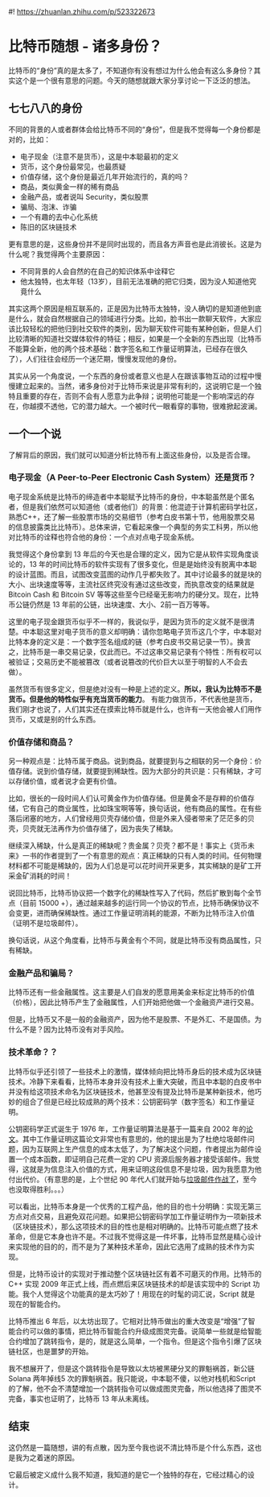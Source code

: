 #! https://zhuanlan.zhihu.com/p/523322673
# 比特币随想 - 诸多身份？

比特币的“身份”真的是太多了，不知道你有没有想过为什么他会有这么多身份？其实这个是一个很有意思的问题。今天的随想就跟大家分享讨论一下泛泛的想法。

## 七七八八的身份

不同的背景的人或者群体会给比特币不同的“身份”，但是我不觉得每一个身份都是对的，比如：

- 电子现金（注意不是货币），这是中本聪最初的定义
- 货币，这个身份最常见，也最质疑
- 价值存储，这个身份是最近几年开始流行的，真的吗？
- 商品，类似黄金一样的稀有商品
- 金融产品，或者说叫 Security，类似股票
- 骗局、泡沫、诈骗
- 一个有趣的去中心化系统
- 陈旧的区块链技术

更有意思的是，这些身份并不是同时出现的，而且各方声音也是此消彼长。这是为什么呢？我觉得两个主要原因：

- 不同背景的人会自然的在自己的知识体系中诠释它
- 他太独特，也太年轻（13岁），目前无法准确的把它归类，因为没人知道他究竟什么

其实这两个原因是相互联系的，正是因为比特币太独特，没人确切的是知道他到底是什么，就会自然根据自己的领域进行分类。比如，脸书出一款聊天软件，大家应该比较轻松的把他归到社交软件的类别，因为聊天软件可能有某种创新，但是人们比较清晰的知道社交媒体软件的特征；相反，如果是一个全新的东西出现（比特币不能算全新，他的两个技术基础：数字签名和工作量证明算法，已经存在很久了），人们往往会经历一个迷茫期，慢慢发现他的身份。

其实从另一个角度说，一个东西的身份或者意义也是人在跟该事物互动的过程中慢慢建立起来的。当然，诸多身份对于比特币来说是非常有利的，这说明它是一个独特且重要的存在，否则不会有人愿意为此争辩；说明他可能是一个影响深远的存在，你越摸不透他，它的潜力越大。一个被时代一眼看穿的事物，很难掀起波澜。

## 一个一个说

了解背后的原因，我们就可以知道分析比特币有上面这些身份，以及是否合理。

### 电子现金（A Peer-to-Peer Electronic Cash System）还是货币？

电子现金系统是比特币的缔造者中本聪赋予比特币的身份，中本聪虽然是个匿名者，但是我们依然可以知道他（或者他们）的背景：他混迹于计算机密码学社区，熟悉C++，还了解一些股票市场的交易细节（参考白皮书第十节，他用股票交易的信息披露类比比特币）。总体来讲，它看起来像一个典型的务实工科男，所以他对比特币的诠释也符合他的身份：一个点对点电子现金系统。

我觉得这个身份拿到 13 年后的今天也是合理的定义，因为它是从软件实现角度谈论的，13 年的时间比特币的软件实现有了很多变化，但是是始终没有脱离中本聪的设计蓝图。而且，试图改变蓝图的动作几乎都失败了。其中讨论最多的就是块的大小、出块速度等等，主流社区终究没有通过这些改变，而执意改变的结果就是 Bitcoin Cash 和 Bitcoin SV 等等这些至今已经毫无影响力的硬分叉。现在，比特币公链仍然是 13 年前的公链，出块速度、大小、2前一百万等等。

这里的电子现金跟货币似乎不一样的，我说似乎，是因为货币的定义就不是很清楚。中本聪这里对电子货币的意义却明确：请你忽略电子货币这几个字，中本聪对比特本身的定义是：一个数字签名组成的链（参考白皮书交易记录一节）。换言之，比特币是一串交易记录，仅此而已。不过这串交易记录有个特性：所有权可以被验证；交易历史不能被篡改（或者说篡改的代价巨大以至于明智的人不会去做）。

虽然货币有很多定义，但是绝对没有一种是上述的定义。**所以，我认为比特币不是货币。但是他的特性似乎有充当货币的能力**。 有能力做货币，不代表他是货币，我们刚才也说了，人们其实还在摸索比特币就是什么，也许有一天他会被人们用作货币，又或是别的什么东西。

### 价值存储和商品？

另一种观点是：比特币属于商品。说到商品，就要提到与之相联的另一个身份：价值存储。说到价值存储，就要提到稀缺性。因为大部分的共识是：只有稀缺，才可以存储价值，或者说才会更有价值。

比如，很长的一段时间人们认可黄金作为价值存储。但是黄金不是存粹的价值存储，它有自己的商业属性，比如珠宝啊等等，换句话说，他有商品的属性。在有些落后闭塞的地方，人们曾经用贝壳存储价值，但是外来入侵者带来了茫茫多的贝壳，贝壳就无法再作为价值存储了，因为丧失了稀缺。

继续深入稀缺，什么是真正的稀缺呢？贵金属？贝壳？都不是！事实上《货币未来》一书的作者提到了一个有意思的观点：真正稀缺的只有人类的时间。任何物理材料都不可能是稀缺的，因为人们总是可以花时间开采更多，其实稀缺的是矿工开采金矿消耗的时间！

说回比特币，比特币协议把一个数字化的稀缺性写入了代码，然后扩散到每个全节点（目前 15000 +），通过越来越多的运行同一个协议的节点，比特币确保协议不会变更，进而确保稀缺性。通过工作量证明消耗的能源，不断为比特币注入价值（证明不是垃圾邮件）。

换句话说，从这个角度看，比特币与黄金有个不同，就是比特币没有商品属性，只有稀缺。

### 金融产品和骗局？

比特币还有一些金融属性。这主要是人们自发的愿意用美金来标定比特币的价值（价格），因此比特币产生了金融属性，人们开始把他做一个金融资产进行交易。

但是，比特币又不是一般的金融资产，因为他不是股票、不是外汇、不是国债。为什么不是？因为比特币没有对手风险。

### 技术革命？？

比特币似乎还引领了一些技术上的激情，媒体倾向把比特币身后的技术成为区块链技术。冷静下来看看，比特币本身并没有技术上重大突破，而且中本聪的白皮书中并没有给这项技术命名为区块链技术，他甚至没有提及比特币是某种新技术，他巧妙的组合了但是已经比较成熟的两个技术：公钥密码学（数字签名）和工作量证明。

公钥密码学正式诞生于 1976 年，工作量证明算法是基于一篇来自 2002 年的[论文](http://www.hashcash.org/papers/hashcash.pdf)。其中工作量证明这篇论文非常也有意思的，他的提出是为了杜绝垃圾邮件问题，因为互联网上生产信息的成本太低了，为了解决这个问题，作者提出为邮件设置一个成本函数，即证明自己花费一定的 CPU 资源后服务器才接受该邮件。我觉得，这就是为信息注入价值的方式，用来证明这段信息不是垃圾，因为我愿意为他付出代价。（有意思的是，上个世纪 90 年代人们就开始与[垃圾邮件作战了](https://dl.acm.org/doi/10.5555/646757.705669)，至今也没取得胜利。。。）

可以看出，比特币本身是一个优秀的工程产品，他的目的也十分明确：实现无第三方点对点交易，且避免双花问题。如果把公钥密码学加工作量证明作为一项新技术（区块链技术），那么这项技术的目的性也是相对明确的。比特币可能点燃了技术革命，但是它本身也许不是。不过我不觉得这是一件坏事，比特币显然是精心设计来实现他的目的的，而不是为了某种技术革命，因此它选用了成熟的技术作为实现。

但是，比特币设计的实现对于推动整个区块链社区有着不可磨灭的作用。比特币的 C++ 实现 2009 年正式上线，而点燃后来区块链技术的却是该实现中的 Script 功能。我个人觉得这个功能真的是太巧妙了！用现在的时髦的词汇说，Script 就是现在的智能合约。

比特币推出 6 年后，以太坊出现了。它相对比特币做出的重大改变是“增强”了智能合约可以做的事情，把比特币智能合约升级成图灵完备。说简单一些就是给智能合约增加了跳转指令，是的，就是这么简单，一个指令。但是这个指令引爆了区块链社区，也是噩梦的开始。

我不想展开了，但是这个跳转指令是导致以太坊被黑硬分叉的罪魁祸首，新公链 Solana 两年掉线5 次的罪魁祸首。我只能说，中本聪不傻，以他对栈机和Script的了解，他不会不清楚增加一个跳转指令可以做成图灵完备，所以他选择了图灵不完备，事实也证明了，比特币 13 年从未离线。

## 结束

这仍然是一篇随想，讲的有点散，因为至今我也说不清比特币是个什么东西，这也是我为之着迷的原因。

它最后被定义成什么我不知道，我知道的是它一个独特的存在，它经过精心的设计。